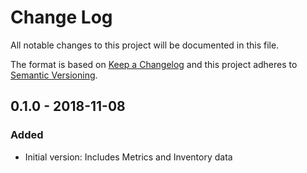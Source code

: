 # Change Log

All notable changes to this project will be documented in this file.

The format is based on [Keep a Changelog](http://keepachangelog.com/)
and this project adheres to [Semantic Versioning](http://semver.org/).


## 0.1.0 - 2018-11-08
### Added
- Initial version: Includes Metrics and Inventory data
